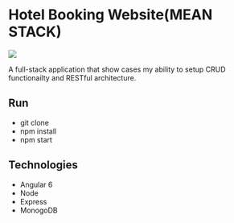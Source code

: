 ﻿# Hotel Booking Website(MEAN STACK)

![](https://user-images.githubusercontent.com/39370721/50380255-d7ea3680-0672-11e9-86f8-8df68d2635fc.gif)

A full-stack application that show cases my ability to setup CRUD functionailty and RESTful architecture.  
## Run
- git clone 
- npm install
- npm start

## Technologies
* Angular 6
* Node
* Express
* MonogoDB


